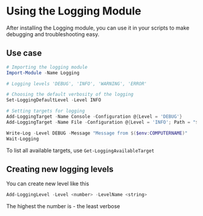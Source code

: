 # Using the Logging Module

After installing the Logging module, you can use it in your scripts to make debugging and troubleshooting easy.

## Use case
```powershell
# Importing the logging module
Import-Module -Name Logging

# Logging levels 'DEBUG', 'INFO', 'WARNING', 'ERROR'

# Choosing the default verbosity of the logging
Set-LoggingDefaultLevel -Level INFO

# Setting targets for logging
Add-LoggingTarget -Name Console -Configuration @{Level = 'DEBUG'}
Add-LoggingTarget -Name File -Configuration @{Level = 'INFO'; Path = "$($env:USERPROFILE)\Desktop\example_%{+%Y%m%d}.log"}

Write-Log -Level DEBUG -Message "Message from $($env:COMPUTERNAME)"
Wait-Logging
```

To list all available targets, use `Get-LoggingAvailableTarget`

## Creating new logging levels
You can create new level like this
```powershell
Add-LoggingLevel -Level <number> -LevelName <string>
```
The highest the number is - the least verbose